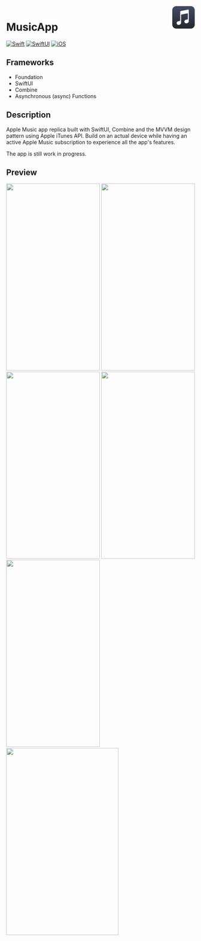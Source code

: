 <!-- HEADER -->
<img src="./Preview/AppIcon.png" width="60" align="right"/>
<h1> MusicApp </h1>

[![Swift](https://img.shields.io/badge/Swift-5.0-orange.svg?longCache=true&style=flat&logo=swift)][Swift]
[![SwiftUI](https://img.shields.io/badge/SwiftUI-3.0-blue.svg?longCache=true&style=flat&logo=swift&logoColor=blue)][Swift]
[![iOS](https://img.shields.io/badge/iOS-16.0+-lightgrey.svg?longCache=true&?style=flat&logo=apple)][iOS]




<!-- BODY -->

## Frameworks
- Foundation
- SwiftUI
- Combine
- Asynchronous (async) Functions

## Description
Apple Music app replica built with SwiftUI, Combine and the MVVM design pattern using Apple iTunes API.
Build on an actual device while having an active Apple Music subscription to experience all the app's features.

The app is still work in progress.


## Preview

<p align="left">
	<img src="./Preview/iphone-preview-1.gif" width="250" height="500"/>
	<img src="./Preview/iphone-preview-2.gif" width="250" height="500"/>
	<img src="./Preview/iphone-preview-3.gif" width="250" height="500"/>
	<img src="./Preview/iphone-preview-4.gif" width="250" height="500"/>
	<img src="./Preview/iphone-preview-darkmode.gif" width= "250" height="500"/>
	<img src="./Preview/ipad-preview.gif" width= "300" height="500"/>
</p>

<!-- FOOTER -->
<!-- Permanent links -->
[Swift]: https://www.swift.org
[iOS]: https://developer.apple.com/ios/




